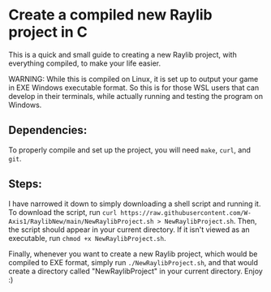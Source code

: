 # Create a compiled new Raylib project in C
This is a quick and small guide to creating a new Raylib project, with everything compiled, to make your life easier.

WARNING: While this is compiled on Linux, it is set up to output your game in EXE Windows executable format. So this is for those WSL users that can develop in their
terminals, while actually running and testing the program on Windows.

## Dependencies:
To properly compile and set up the project, you will need `make`, `curl`, and `git`.

## Steps:
I have narrowed it down to simply downloading a shell script and running it.
To download the script, run `curl https://raw.githubusercontent.com/W-Axis1/RaylibNew/main/NewRaylibProject.sh > NewRaylibProject.sh`.
Then, the script should appear in your current directory. If it isn't viewed as an executable, run `chmod +x NewRaylibProject.sh`.

Finally, whenever you want to create a new Raylib project, which would be compiled to EXE format, simply run `./NewRaylibProject.sh`, and that would create a directory called "NewRaylibProject" in your current directory. Enjoy :)

